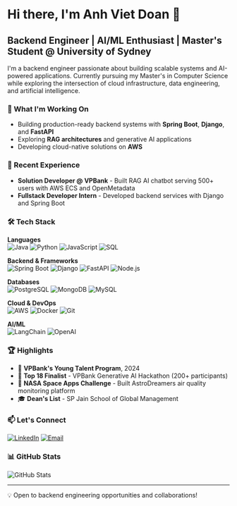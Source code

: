 # Hi there, I'm Anh Viet Doan 👋

## Backend Engineer | AI/ML Enthusiast | Master's Student @ University of Sydney

I'm a backend engineer passionate about building scalable systems and AI-powered applications. Currently pursuing my Master's in Computer Science while exploring the intersection of cloud infrastructure, data engineering, and artificial intelligence.

### 🔭 What I'm Working On
- Building production-ready backend systems with **Spring Boot**, **Django**, and **FastAPI**
- Exploring **RAG architectures** and generative AI applications
- Developing cloud-native solutions on **AWS**

### 💼 Recent Experience
- **Solution Developer @ VPBank** - Built RAG AI chatbot serving 500+ users with AWS ECS and OpenMetadata
- **Fullstack Developer Intern** - Developed backend services with Django and Spring Boot

### 🛠️ Tech Stack

**Languages**  
![Java](https://img.shields.io/badge/Java-ED8B00?style=flat&logo=openjdk&logoColor=white)
![Python](https://img.shields.io/badge/Python-3776AB?style=flat&logo=python&logoColor=white)
![JavaScript](https://img.shields.io/badge/JavaScript-F7DF1E?style=flat&logo=javascript&logoColor=black)
![SQL](https://img.shields.io/badge/SQL-4479A1?style=flat&logo=postgresql&logoColor=white)

**Backend & Frameworks**  
![Spring Boot](https://img.shields.io/badge/Spring_Boot-6DB33F?style=flat&logo=spring-boot&logoColor=white)
![Django](https://img.shields.io/badge/Django-092E20?style=flat&logo=django&logoColor=white)
![FastAPI](https://img.shields.io/badge/FastAPI-009688?style=flat&logo=fastapi&logoColor=white)
![Node.js](https://img.shields.io/badge/Node.js-339933?style=flat&logo=node.js&logoColor=white)

**Databases**  
![PostgreSQL](https://img.shields.io/badge/PostgreSQL-316192?style=flat&logo=postgresql&logoColor=white)
![MongoDB](https://img.shields.io/badge/MongoDB-47A248?style=flat&logo=mongodb&logoColor=white)
![MySQL](https://img.shields.io/badge/MySQL-4479A1?style=flat&logo=mysql&logoColor=white)

**Cloud & DevOps**  
![AWS](https://img.shields.io/badge/AWS-232F3E?style=flat&logo=amazon-aws&logoColor=white)
![Docker](https://img.shields.io/badge/Docker-2496ED?style=flat&logo=docker&logoColor=white)
![Git](https://img.shields.io/badge/Git-F05032?style=flat&logo=git&logoColor=white)

**AI/ML**  
![LangChain](https://img.shields.io/badge/LangChain-121212?style=flat&logo=chainlink&logoColor=white)
![OpenAI](https://img.shields.io/badge/OpenAI-412991?style=flat&logo=openai&logoColor=white)

### 🏆 Highlights
- 🥇 **VPBank's Young Talent Program**, 2024
- 🏅 **Top 18 Finalist** - VPBank Generative AI Hackathon (200+ participants)
- 🚀 **NASA Space Apps Challenge** - Built AstroDreamers air quality monitoring platform
- 🎓 **Dean's List** - SP Jain School of Global Management

### 📫 Let's Connect
[![LinkedIn](https://img.shields.io/badge/LinkedIn-0077B5?style=flat&logo=linkedin&logoColor=white)](https://linkedin.com/in/dva0302)
[![Email](https://img.shields.io/badge/Email-D14836?style=flat&logo=gmail&logoColor=white)](mailto:vdoa0556@uni.sydney.edu.au)

### 📊 GitHub Stats
![GitHub Stats](https://github-readme-stats.vercel.app/api?username=DVANH0302&show_icons=true&theme=default)

---
💡 Open to backend engineering opportunities and collaborations!
